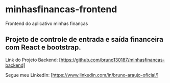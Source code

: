 # minhasfinancas-frontend
Frontend do aplicativo minhas finanças

## Projeto de controle de entrada e saída financeira com React e bootstrap.

Link do Projeto Backend:
[https://github.com/bruno130187/minhasfinancas-backend]

Segue meu LinkedIn: [https://www.linkedin.com/in/bruno-araujo-oficial/]

